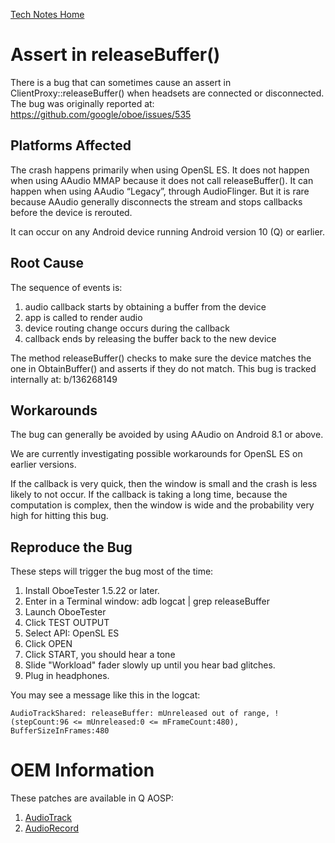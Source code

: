 [Tech Notes Home](README.md)

# Assert in releaseBuffer()

There is a bug that can sometimes cause an assert in ClientProxy::releaseBuffer() when headsets are connected or disconnected. 
The bug was originally reported at: https://github.com/google/oboe/issues/535

## Platforms Affected

The crash happens primarily when using OpenSL ES. It does not happen when using AAudio MMAP because it
does not call releaseBuffer(). It can happen when using AAudio “Legacy”, through AudioFlinger.
But it is rare because AAudio generally disconnects the stream and stops callbacks before the device is rerouted.

It can occur on any Android device running Android version 10 (Q) or earlier.

## Root Cause

The sequence of events is:
1. audio callback starts by obtaining a buffer from the device
1. app is called to render audio
1. device routing change occurs during the callback
1. callback ends by releasing the buffer back to the new device

The method releaseBuffer() checks to make sure the device matches the one in ObtainBuffer() and asserts if they do not match.
This bug is tracked internally at: b/136268149

## Workarounds

The bug can generally be avoided by using AAudio on Android 8.1 or above.

We are currently investigating possible workarounds for OpenSL ES on earlier versions.

If the callback is very quick, then the window is small and the crash is less likely to not occur.
If the callback is taking a long time, because the computation is complex, then the window
is wide and the probability very high for hitting this bug.

## Reproduce the Bug

These steps will trigger the bug most of the time:

1. Install OboeTester 1.5.22 or later.
1. Enter in a Terminal window: adb logcat | grep releaseBuffer
1. Launch OboeTester
1. Click TEST OUTPUT
1. Select API: OpenSL ES
1. Click OPEN
1. Click START, you should hear a tone
1. Slide "Workload" fader slowly up until you hear bad glitches.
1. Plug in headphones.
 
You may see a message like this in the logcat:

    AudioTrackShared: releaseBuffer: mUnreleased out of range, !(stepCount:96 <= mUnreleased:0 <= mFrameCount:480), BufferSizeInFrames:480

# OEM Information

These patches are available in Q AOSP:
1. [AudioTrack](https://android-review.googlesource.com/c/platform/frameworks/av/+/1251871/)
1. [AudioRecord](https://android-review.googlesource.com/c/platform/frameworks/av/+/1251872/)
